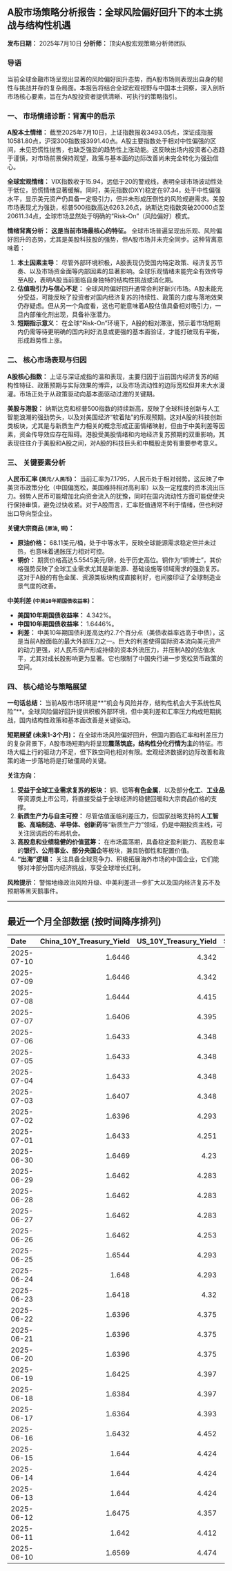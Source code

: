 ## A股市场策略分析报告：全球风险偏好回升下的本土挑战与结构性机遇

**发布日期：** 2025年7月10日
**分析师：** 顶尖A股宏观策略分析师团队

### 导语

当前全球金融市场呈现出显著的风险偏好回升态势，而A股市场则表现出自身的韧性与挑战并存的复杂局面。本报告将结合全球宏观视野与中国本土洞察，深入剖析市场核心要素，旨在为A股投资者提供清晰、可执行的策略指引。

### 一、 市场情绪诊断：背离中的启示

**A股本土情绪：** 截至2025年7月10日，上证指数报收3493.05点，深证成指报10581.80点，沪深300指数报3991.40点。A股主要指数处于相对中性偏强的区间，未见恐慌性抛售，也缺乏强劲的趋势性上涨动能。这反映出场内投资者心态趋于谨慎，对市场前景保持观望，政策与基本面的边际改善尚未完全转化为强劲信心。

**全球宏观情绪：** VIX指数收于15.94，远低于20的警戒线，表明全球市场波动性处于低位，恐慌情绪显著缓解。同时，美元指数(DXY)稳定在97.34，处于中性偏强水平，显示美元资产仍具备一定吸引力，但并未形成压倒性的风险规避需求。美股市场表现尤为强劲，标普500指数高达6263.26点，纳斯达克指数突破20000点至20611.34点，全球市场显然处于明确的“Risk-On”（风险偏好）模式。

**情绪背离分析：** **这是当前市场最核心的特征。** 全球市场普遍呈现出乐观、风险偏好回升的态势，尤其是美股科技股的强势，但A股市场并未完全同步。这种背离意味着：
1.  **本土因素主导：** 尽管外部环境积极，A股表现仍受国内特定政策、经济复苏节奏、以及市场资金面等内部因素的显著影响。全球乐观情绪未能完全有效传导至A股，表明A股当前面临自身独特的结构性挑战或消化期。
2.  **估值吸引力与信心不足：** 全球风险偏好回升通常会利好新兴市场。A股未能充分受益，可能反映了投资者对国内经济复苏的持续性、政策的力度与落地效果仍存疑虑。但从另一个角度看，这也可能意味着A股估值具备相对吸引力，一旦内部催化剂出现，具备补涨潜力。
3.  **短期指示意义：** 在全球“Risk-On”环境下，A股的相对滞涨，预示着市场短期内仍需等待更明确的国内利好消息或更强的基本面验证，才能打破现有平衡，形成趋势性上涨。

### 二、 核心市场表现与归因

**A股核心指数：** 上证与深证成指的温和表现，主要归因于当前国内经济复苏的结构性特征、政策预期与实际效果的博弈，以及市场流动性的边际宽松但并未大水漫灌。市场正处于从政策驱动向基本面驱动过渡的关键期。

**美股与港股：** 纳斯达克和标普500指数的持续新高，反映了全球科技创新与人工智能浪潮的强劲势头，以及对美国经济“软着陆”的乐观预期。这对A股的科技创新类板块，尤其是与新质生产力相关的概念形成正面情绪映射，但由于中美利差等因素，资金传导效应存在阻碍。港股受美股情绪和内地经济复苏预期的双重影响，其表现往往介于美股和A股之间，对A股的科技巨头和中概股走势有重要参考意义。

### 三、 关键要素分析

**人民币汇率 (`美元/人民币`)：** 当前汇率为7.1795，人民币处于相对弱势。这反映了中美货币政策分化（中国偏宽松，美国维持相对高利率）以及一定程度的资本流出压力。弱势人民币可能增加北向资金流入的犹豫，同时在国内流动性方面可能促使央行保持审慎，避免过快收紧。对于A股而言，汇率贬值通常不利于情绪，但也利好出口导向型企业。

**关键大宗商品 (`原油`, `铜`)：**
*   **原油价格：** 68.11美元/桶，处于中等水平，反映全球能源需求稳定但并未过热，也意味着通胀压力相对可控。
*   **铜价：** 期货价格高达5.5545美元/磅，处于历史高位。铜作为“铜博士”，其价格强势反映了全球工业需求尤其是新能源、基础设施等领域需求的强劲复苏。这对于A股的有色金属、资源类板块构成直接利好，也间接印证了全球制造业景气度的改善。

**中美利差 (`中美10年期国债收益率`)：**
*   **美国10年期国债收益率：** 4.342%。
*   **中国10年期国债收益率：** 1.6446%。
*   **利差：** 中美10年期国债利差高达约2.7个百分点（美债收益率远高于中债），这是当前A股面临的最大外部压力之一。巨大的利差使得国际资本流向美元资产的动力更强，对人民币资产形成持续的资本外流压力，并压制A股的估值水平，尤其对成长股影响更为显著。它也限制了中国央行进一步宽松货币政策的空间。

### 四、 核心结论与策略展望

**一句话总结：** 当前A股市场环境是**“机会与风险并存，结构性机会大于系统性风险”**。全球风险偏好回升提供积极外部环境，但中美利差和汇率压力构成短期挑战，国内结构性政策和基本面改善是关键驱动。

**短期展望 (未来1-3个月)：**
在全球市场风险偏好回升，但国内面临汇率和利差压力的复杂背景下，A股市场短期内将呈现**震荡筑底，结构性分化行情为主**的特征。市场大幅上行的驱动力不足，但下跌空间也相对有限。宏观经济数据的边际改善和政策的进一步落地将是打破僵局的关键。

**关注方向：**
1.  **受益于全球工业需求复苏的板块：** 铜、铝等**有色金属**，以及部分**化工**、**工业品**等资源类上市公司，将直接受益于全球经济的稳健回暖和大宗商品价格的支撑。
2.  **新质生产力与自主可控：** 尽管估值面临利差压力，但国家战略支持的**人工智能、高端制造、半导体、创新药**等“新质生产力”领域，仍是中期投资主线，可关注回调后的布局机会。
3.  **高股息和业绩稳健的价值蓝筹：** 在市场震荡期，具备稳定盈利能力、高股息率的**银行、公用事业、部分央国企**等板块，兼具防御性和配置价值。
4.  **“出海”逻辑：** 关注具备全球竞争力、积极拓展海外市场的中国企业，它们能够对冲部分国内经济挑战，享受全球增长红利。

**风险提示：** 警惕地缘政治风险升级、中美利差进一步扩大以及国内经济复苏不及预期等黑天鹅事件。

---

## 最近一个月全部数据 (按时间降序排列)

| Date       |   China_10Y_Treasury_Yield |   US_10Y_Treasury_Yield |   Shanghai_Composite_Index |   CSI_300_Index |   Shenzhen_Component_Index |   GOLD_spot_price |   OIL_price |   ALUMINUM_future |   BTC_price |   USD_CNY_exchange_rate |   Commodity_Index_ETF |   US_Dollar_Index |   ETH_price |   LEAN_HOGS_future |   COPPER_future |   High_Yield_Bond_ETF |   LIVE_CATTLE_future |   GOLD_near_month_future |   NATURAL_GAS_future |   PLATINUM_future |   SILVER_future |   Long_Term_Treasury_ETF |   CORN_future |   SOYBEANS_future |   WHEAT_future |   SP500_close |   NASDAQ_close |   VIX_close |   GOLD_basis_spot_vs_near |
|:-----------|---------------------------:|------------------------:|---------------------------:|----------------:|---------------------------:|------------------:|------------:|------------------:|------------:|------------------------:|----------------------:|------------------:|------------:|-------------------:|----------------:|----------------------:|---------------------:|-------------------------:|---------------------:|------------------:|----------------:|-------------------------:|--------------:|------------------:|---------------:|--------------:|---------------:|------------:|--------------------------:|
| 2025-07-10 |                     1.6446 |                   4.342 |                    3493.05 |         3991.4  |                    10581.8 |            3326.7 |       68.11 |           2543.25 |      111303 |                  7.1795 |                 22.29 |            97.339 |     2770.62 |            107.525 |          5.5545 |               80.21   |              220.125 |                   3381.9 |                3.208 |            1383.6 |          36.605 |                  86.93   |        413.5  |           1005.25 |         543.75 |       6263.26 |        20611.3 |       15.94 |                  -55.2    |
| 2025-07-09 |                     1.6446 |                   4.342 |                    3493.05 |         3991.4  |                    10581.8 |            3326.7 |       68.11 |           2543.25 |      108950 |                  7.1795 |                 22.29 |            97.339 |     2615.51 |            107.525 |          5.5545 |               80.21   |              220.125 |                   3381.9 |                3.208 |            1383.6 |          36.605 |                  86.93   |        413.5  |           1005.25 |         543.75 |       6263.26 |        20611.3 |       15.94 |                  -55.2    |
| 2025-07-08 |                     1.6444 |                   4.415 |                    3497.48 |         3998.45 |                    10588.4 |            3307   |       68.33 |           2469.5  |      108950 |                  7.1744 |                 22.33 |            97.51  |     2615.51 |            106.975 |          5.645  |               79.99   |              219.975 |                   3316.9 |                3.34  |            1376.6 |          36.472 |                  86.03   |        411    |           1024.25 |         543    |       6225.52 |        20418.5 |       16.81 |                   -9.8999 |
| 2025-07-07 |                     1.6406 |                   4.395 |                    3473.13 |         3965.18 |                    10435.5 |            3332.2 |       67.93 |           2467.25 |      108300 |                  7.1649 |                 22.26 |            97.48  |     2543.01 |            106.95  |          4.9845 |               80.1    |              215.9   |                   3342.8 |                3.412 |            1361.8 |          36.615 |                  86.14   |        418    |           1031.75 |         539.75 |       6229.98 |        20412.5 |       17.79 |                  -10.6001 |
| 2025-07-06 |                     1.6433 |                   4.348 |                    3472.32 |         3982.2  |                    10508.8 |            3332.5 |       66.5  |           2524.75 |      109232 |                  7.1649 |                 22.28 |            97.18  |     2571.24 |            107.975 |          5.0185 |               80.37   |              214.05  |                   3346.4 |                3.387 |            1382.5 |          36.775 |                  86.97   |        431.5  |           1056.25 |         547.75 |       6279.35 |        20601.1 |       16.38 |                  -13.8999 |
| 2025-07-05 |                     1.6433 |                   4.348 |                    3472.32 |         3982.2  |                    10508.8 |            3332.5 |       66.5  |           2524.75 |      108231 |                  7.1649 |                 22.28 |            97.18  |     2517.28 |            107.975 |          5.0185 |               80.37   |              214.05  |                   3346.4 |                3.387 |            1382.5 |          36.775 |                  86.97   |        431.5  |           1056.25 |         547.75 |       6279.35 |        20601.1 |       16.38 |                  -13.8999 |
| 2025-07-04 |                     1.6433 |                   4.348 |                    3472.32 |         3982.2  |                    10508.8 |            3332.5 |       66.5  |           2524.75 |      108034 |                  7.1649 |                 22.28 |            97.18  |     2508.52 |            107.975 |          5.0185 |               80.37   |              214.05  |                   3346.4 |                3.387 |            1382.5 |          36.775 |                  86.97   |        431.5  |           1056.25 |         547.75 |       6279.35 |        20601.1 |       16.38 |                  -13.8999 |
| 2025-07-03 |                     1.6407 |                   4.348 |                    3461.15 |         3968.07 |                    10534.6 |            3331.6 |       67    |           2524.75 |      109648 |                  7.1649 |                 22.28 |            97.18  |     2591.01 |            107.975 |          5.097  |               80.37   |              214.05  |                   3342.9 |                3.409 |            1372   |          36.784 |                  86.97   |        431.5  |           1056.25 |         547.75 |       6279.35 |        20601.1 |       16.38 |                  -11.2998 |
| 2025-07-02 |                     1.6396 |                   4.293 |                    3454.79 |         3943.69 |                    10412.6 |            3348   |       67.45 |           2530    |      108859 |                  7.1645 |                 22.29 |            96.78  |     2571.34 |            109.65  |          5.149  |               80.32   |              212.45  |                   3359.7 |                3.488 |            1421   |          36.426 |                  87.58   |        429.25 |           1050.5  |         556    |       6227.42 |        20393.1 |       16.64 |                  -11.7    |
| 2025-07-01 |                     1.6433 |                   4.251 |                    3457.75 |         3942.76 |                    10476.3 |            3336.7 |       65.45 |           2518.25 |      105698 |                  7.1636 |                 21.93 |            96.82  |     2405.79 |            109     |          5.048  |               80.17   |              210.75  |                   3349.8 |                3.415 |            1345.9 |          36.082 |                  88.14   |        420    |           1024.75 |         537.25 |       6198.01 |        20202.9 |       16.83 |                  -13.1001 |
| 2025-06-30 |                     1.6469 |                   4.23  |                    3444.43 |         3936.08 |                    10465.1 |            3294.4 |       65.11 |           2515.25 |      107135 |                  7.1721 |                 21.81 |            96.88  |     2486.46 |            110.1   |          5.03   |               80.271  |              225.875 |                   3307.7 |                3.456 |            1334   |          35.852 |                  87.922  |        420.5  |           1024.25 |         528.75 |       6204.95 |        20369.7 |       16.73 |                  -13.3    |
| 2025-06-29 |                     1.6462 |                   4.283 |                    3424.23 |         3921.76 |                    10378.5 |            3273.7 |       65.52 |           2507.5  |      108386 |                  7.1675 |                 21.8  |            97.4   |     2500.96 |            113.25  |          5.0685 |               79.9625 |              224.75  |                   3287.6 |                3.739 |            1340.9 |          36.037 |                  87.0652 |        417.5  |           1027.75 |         524.75 |       6173.07 |        20273.5 |       16.32 |                  -13.9001 |
| 2025-06-28 |                     1.6462 |                   4.283 |                    3424.23 |         3921.76 |                    10378.5 |            3273.7 |       65.52 |           2507.5  |      107328 |                  7.1675 |                 21.8  |            97.4   |     2437.11 |            113.25  |          5.0685 |               79.9625 |              224.75  |                   3287.6 |                3.739 |            1340.9 |          36.037 |                  87.0652 |        417.5  |           1027.75 |         524.75 |       6173.07 |        20273.5 |       16.32 |                  -13.9001 |
| 2025-06-27 |                     1.6462 |                   4.283 |                    3424.23 |         3921.76 |                    10378.5 |            3273.7 |       65.52 |           2507.5  |      107088 |                  7.1675 |                 21.8  |            97.4   |     2423.87 |            113.25  |          5.0685 |               79.9625 |              224.75  |                   3287.6 |                3.739 |            1340.9 |          36.037 |                  87.0652 |        417.5  |           1027.75 |         524.75 |       6173.07 |        20273.5 |       16.32 |                  -13.9001 |
| 2025-06-26 |                     1.6462 |                   4.253 |                    3448.45 |         3946.02 |                    10343.5 |            3333.5 |       65.24 |           2510.5  |      106960 |                  7.1764 |                 21.91 |            97.15  |     2416.15 |            112.325 |          5.0655 |               80.0023 |              221.7   |                   3333.5 |                3.261 |            1399.8 |          36.586 |                  87.6231 |        409.5  |           1022.75 |         521    |       6141.02 |        20167.9 |       16.59 |                    0      |
| 2025-06-25 |                     1.6544 |                   4.293 |                    3455.97 |         3960.07 |                    10393.7 |            3327.1 |       64.92 |           2497.25 |      107361 |                  7.1713 |                 21.83 |            97.68  |     2419.31 |            112.825 |          4.913  |               79.7734 |              221.6   |                   3327.1 |                3.406 |            1329.6 |          36.085 |                  87.1848 |        410.25 |           1025.25 |         528.25 |       6092.16 |        19973.6 |       16.76 |                    0      |
| 2025-06-24 |                     1.648  |                   4.293 |                    3420.57 |         3904.03 |                    10217.6 |            3317.4 |       64.37 |           2507.75 |      106046 |                  7.179  |                 21.86 |            97.86  |     2448.01 |            112.225 |          4.867  |               79.7933 |              221.6   |                   3317.4 |                3.537 |            1304.2 |          35.701 |                  87.0752 |        416.25 |           1046.75 |         535.75 |       6092.18 |        19912.5 |       17.48 |                    0      |
| 2025-06-23 |                     1.6418 |                   4.32  |                    3381.58 |         3857.9  |                    10048.4 |            3377.7 |       68.51 |           2528.5  |      105578 |                  7.188  |                 22.4  |            98.42  |     2421.82 |            113.45  |          4.843  |               79.5743 |              222.3   |                   3377.7 |                3.698 |            1283.4 |          36.153 |                  86.4475 |        419.25 |           1058.75 |         552.75 |       6025.17 |        19631   |       19.83 |                    0      |
| 2025-06-22 |                     1.6396 |                   4.375 |                    3359.9  |         3846.64 |                    10005   |            3368.1 |       74.93 |           2470.75 |      100987 |                  7.188  |                 23.26 |            98.71  |     2228.21 |            112.775 |          4.826  |               79.425  |              223.025 |                   3368.1 |                3.847 |            1263.7 |          35.976 |                  86.1685 |        428.75 |           1068    |         567.75 |       5967.84 |        19447.4 |       20.62 |                    0      |
| 2025-06-21 |                     1.6396 |                   4.375 |                    3359.9  |         3846.64 |                    10005   |            3368.1 |       74.93 |           2470.75 |      102257 |                  7.188  |                 23.26 |            98.71  |     2300.5  |            112.775 |          4.826  |               79.425  |              223.025 |                   3368.1 |                3.847 |            1263.7 |          35.976 |                  86.1685 |        428.75 |           1068    |         567.75 |       5967.84 |        19447.4 |       20.62 |                    0      |
| 2025-06-20 |                     1.6396 |                   4.375 |                    3359.9  |         3846.64 |                    10005   |            3368.1 |       74.93 |           2470.75 |      103310 |                  7.188  |                 23.26 |            98.71  |     2407.3  |            112.775 |          4.826  |               79.425  |              223.025 |                   3368.1 |                3.847 |            1263.7 |          35.976 |                  86.1685 |        428.75 |           1068    |         567.75 |       5967.84 |        19447.4 |       20.62 |                    0      |
| 2025-06-19 |                     1.6425 |                   4.397 |                    3362.11 |         3843.09 |                    10052   |            3389.8 |       75.14 |           2503.75 |      104684 |                  7.1888 |                 23.14 |            98.91  |     2521.65 |            112.175 |          4.845  |               79.1762 |              224.3   |                   3389.8 |                3.989 |            1311.5 |          36.866 |                  86.3279 |        433.5  |           1074.75 |         574.25 |       5980.87 |        19546.3 |       20.14 |                    0      |
| 2025-06-18 |                     1.6384 |                   4.397 |                    3388.81 |         3874.97 |                    10175.6 |            3389.8 |       75.14 |           2503.75 |      104883 |                  7.1845 |                 23.14 |            98.91  |     2524.3  |            112.175 |          4.845  |               79.1762 |              224.3   |                   3389.8 |                3.989 |            1311.5 |          36.866 |                  86.3279 |        433.5  |           1074.75 |         574.25 |       5980.87 |        19546.3 |       20.14 |                    0      |
| 2025-06-17 |                     1.6364 |                   4.393 |                    3387.41 |         3870.38 |                    10151.4 |            3386.6 |       74.84 |           2479.5  |      104601 |                  7.179  |                 23.08 |            98.82  |     2510.76 |            111.65  |          4.8005 |               79.0567 |              223.25  |                   3386.6 |                3.851 |            1260.1 |          37.09  |                  86.1785 |        431.5  |           1074    |         549    |       5982.72 |        19521.1 |       21.6  |                    0      |
| 2025-06-16 |                     1.6432 |                   4.452 |                    3388.73 |         3873.8  |                    10163.5 |            3396.4 |       71.77 |           2441    |      106797 |                  7.181  |                 22.6  |            98     |     2540.6  |            111.8   |          4.8265 |               79.1463 |              227.025 |                   3396.4 |                3.748 |            1251.5 |          36.379 |                  85.1424 |        434.75 |           1069.75 |         536.5  |       6033.11 |        19701.2 |       19.11 |                    0      |
| 2025-06-15 |                     1.644  |                   4.424 |                    3377    |         3864.18 |                    10122.1 |            3431.2 |       72.98 |           2436    |      105552 |                  7.1928 |                 22.65 |            98.18  |     2546.84 |            103.7   |          4.803  |               78.9871 |              225.1   |                   3431.2 |                3.581 |            1210.8 |          36.281 |                  86.0091 |        444.5  |           1069.75 |         543.75 |       5976.97 |        19406.8 |       20.82 |                    0      |
| 2025-06-14 |                     1.644  |                   4.424 |                    3377    |         3864.18 |                    10122.1 |            3431.2 |       72.98 |           2436    |      105472 |                  7.1928 |                 22.65 |            98.18  |     2533.44 |            103.7   |          4.803  |               78.9871 |              225.1   |                   3431.2 |                3.581 |            1210.8 |          36.281 |                  86.0091 |        444.5  |           1069.75 |         543.75 |       5976.97 |        19406.8 |       20.82 |                    0      |
| 2025-06-13 |                     1.644  |                   4.424 |                    3377    |         3864.18 |                    10122.1 |            3431.2 |       72.98 |           2436    |      106091 |                  7.1928 |                 22.65 |            98.18  |     2579.49 |            103.7   |          4.803  |               78.9871 |              225.1   |                   3431.2 |                3.581 |            1210.8 |          36.281 |                  86.0091 |        444.5  |           1069.75 |         543.75 |       5976.97 |        19406.8 |       20.82 |                    0      |
| 2025-06-12 |                     1.6475 |                   4.357 |                    3402.66 |         3892.2  |                    10234.3 |            3380.9 |       68.04 |           2439.75 |      105929 |                  7.1928 |                 21.97 |            97.92  |     2651.8  |            103.65  |          4.8215 |               79.2259 |              228.2   |                   3380.9 |                3.492 |            1272.7 |          36.213 |                  86.846  |        438.5  |           1042.25 |         526.5  |       6045.26 |        19662.5 |       18.02 |                    0      |
| 2025-06-11 |                     1.642  |                   4.412 |                    3402.32 |         3894.63 |                    10246   |            3321.3 |       68.15 |           2443    |      108687 |                  7.1802 |                 21.97 |            98.63  |     2773.53 |            103.375 |          4.801  |               79.1364 |              227.825 |                   3321.3 |                3.507 |            1258.1 |          36.166 |                  85.8198 |        437    |           1050.5  |         534.25 |       6022.24 |        19615.9 |       17.26 |                    0      |
| 2025-06-10 |                     1.6569 |                   4.474 |                    3384.82 |         3865.47 |                    10162.2 |            3320.9 |       64.98 |           2419.25 |      110257 |                  7.1802 |                 21.62 |            99.05  |     2813.52 |            103.15  |          4.884  |               79.1563 |              227.075 |                   3320.9 |                3.533 |            1209.8 |          36.542 |                  85.5608 |        438.75 |           1057.75 |         534.5  |       6038.81 |        19715   |       16.95 |                    0      |